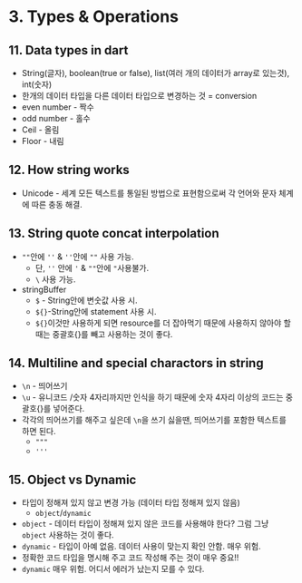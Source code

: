 # 3. Types &amp; Operations

## 11. Data types in dart
- String(글자), boolean(true or false), list(여러 개의 데이터가 array로 있는것), int(숫자)
- 한개의 데이터 타입을 다른 데이터 타입으로 변경하는 것 = conversion
- even number - 짝수
- odd number - 홀수
- Ceil - 올림
- Floor - 내림
 
## 12. How string works
- Unicode - 세계 모든 텍스트를 통일된 방법으로 표현함으로써 각 언어와 문자 체계에 따른 충동 해결.

## 13. String quote concat interpolation
- `""`안에 `''` & `''`안에 `""` 사용 가능.
    - 단, `''` 안에 `'` & `""`안에 `"`사용불가.
    - `\` 사용 가능.
- stringBuffer
    - `$` - String안에 변숫값 사용 시.
    - `${}`-String안에 statement 사용 시.
    - `${}`이것만 사용하게 되면 resource를 더 잡아먹기 때문에 사용하지 않아야 할 때는 중괄호{}를 빼고 사용하는 것이 좋다.

## 14. Multiline and special charactors in string
- `\n` - 띄어쓰기
- `\u` - 유니코드 /숫자 4자리까지만 인식을 하기 때문에 숫자 4자리 이상의 코드는 중괄호{}를 넣어준다.
- 각각의 띄어쓰기를 해주고 싶은데 `\n`을 쓰기 싫을땐, 띄어쓰기를 포함한 텍스트를 하면 된다.
    - `"""`
    - `'''`

## 15. Object vs Dynamic
- 타입이 정해져 있지 않고 변경 가능 (데이터 타입 정해져 있지 않음)
    - `object`/`dynamic`
- `object` - 데이터 타입이 정해져 있지 않은 코드를 사용해야 한다? 그럼 그냥 `object` 사용하는 것이 좋다.
- `dynamic` - 타입이 아예 없음. 데이터 사용이 맞는지 확인 안함. 매우 위험.
- 정확한 코드 타입을 명시해 주고 코드 작성해 주는 것이 매우 중요!!
- `dynamic` 매우 위험. 어디서 에러가 났는지 모를 수 있다.
